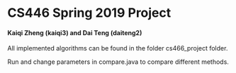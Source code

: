# CS446 Spring 2019 Project
#### Kaiqi Zheng (kaiqi3) and Dai Teng (daiteng2)
All implemented algorithms can be found in the folder cs466_project folder.

Run and change parameters in compare.java to compare different methods.

